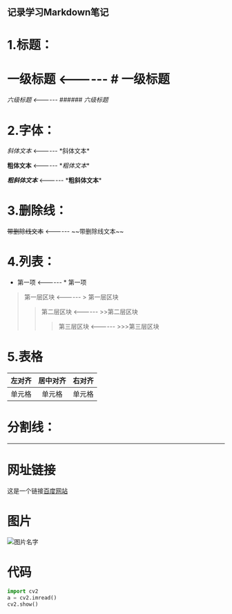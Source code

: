 ## 记录学习Markdown笔记
# 1.标题：
# 一级标题  <------  \# 一级标题
###### 六级标题  <------  \###### 六级标题
# 2.字体：
*斜体文本*  <------  \*斜体文本*

**粗体文本**  <------  \**粗体文本**

***粗斜体文本***  <------  \***粗斜体文本***
# 3.删除线：
~~带删除线文本~~  <------  \~~带删除线文本~~
# 4.列表：
* 第一项  <------  \* 第一项
> 第一层区块  <------  \> 第一层区块
>>第二层区块  <------  \>>第二层区块
>>>第三层区块  <------  \>>>第三层区块
# 5.表格
|左对齐|居中对齐|右对齐|
|:-----|:------:|-----:|
|单元格|单元格  |单元格|
# 分割线：
***
# 网址链接
这是一个链接[百度网站](https://www.baidu.com)
# 图片
![图片名字](https://www.zybuluo.com/static/img/logo.png)
# 代码
```python
import cv2
a = cv2.imread()
cv2.show()
```
